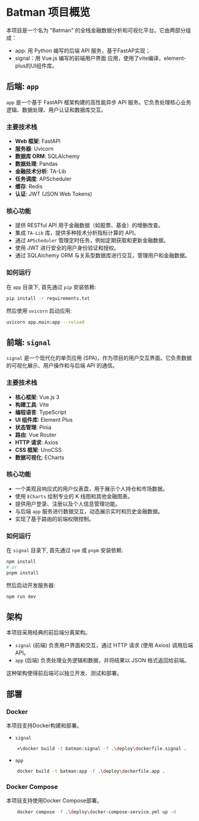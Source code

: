 # Batman 项目概览

本项目是一个名为 "Batman" 的全栈金融数据分析和可视化平台。它由两部分组成：
- app: 用 Python 编写的后端 API 服务，基于FastAP实现；
- signal：用 Vue.js 编写的前端用户界面 应用，使用了vite编译，element-plus的UI组件库。

## 后端: `app`

`app` 是一个基于 FastAPI 框架构建的高性能异步 API 服务。它负责处理核心业务逻辑、数据处理、用户认证和数据库交互。

### 主要技术栈

-   **Web 框架**: FastAPI
-   **服务器**: Uvicorn
-   **数据库 ORM**: SQLAlchemy
-   **数据处理**: Pandas
-   **金融技术分析**: TA-Lib
-   **任务调度**: APScheduler
-   **缓存**: Redis
-   **认证**: JWT (JSON Web Tokens)

### 核心功能

-   提供 RESTful API 用于金融数据（如股票、基金）的增删改查。
-   集成 `TA-Lib` 库，提供多种技术分析指标计算的 API。
-   通过 `APScheduler` 管理定时任务，例如定期获取和更新金融数据。
-   使用 JWT 进行安全的用户身份验证和授权。
-   通过 SQLAlchemy ORM 与关系型数据库进行交互，管理用户和金融数据。

### 如何运行

在 `app` 目录下, 首先通过 `pip` 安装依赖:

```bash
pip install -r requirements.txt
```

然后使用 `uvicorn` 启动应用:

```bash
uvicorn app.main:app --reload
```

## 前端: `signal`

`signal` 是一个现代化的单页应用 (SPA)，作为项目的用户交互界面。它负责数据的可视化展示、用户操作和与后端 API 的通信。

### 主要技术栈

-   **核心框架**: Vue.js 3
-   **构建工具**: Vite
-   **编程语言**: TypeScript
-   **UI 组件库**: Element Plus
-   **状态管理**: Pinia
-   **路由**: Vue Router
-   **HTTP 请求**: Axios
-   **CSS 框架**: UnoCSS
-   **数据可视化**: ECharts

### 核心功能

-   一个美观且响应式的用户仪表盘，用于展示个人持仓和市场数据。
-   使用 `ECharts` 绘制专业的 K 线图和其他金融图表。
-   提供用户登录、注册以及个人信息管理功能。
-   与后端 `app` 服务进行数据交互，动态展示实时和历史金融数据。
-   实现了基于路由的前端权限控制。

### 如何运行

在 `signal` 目录下, 首先通过 `npm` 或 `pnpm` 安装依赖:

```bash
npm install
# or
pnpm install
```

然后启动开发服务器:

```bash
npm run dev
```

## 架构

本项目采用经典的前后端分离架构。

-   `signal` (前端) 负责用户界面和交互，通过 HTTP 请求 (使用 Axios) 调用后端 API。
-   `app` (后端) 负责处理业务逻辑和数据，并将结果以 JSON 格式返回给前端。

这种架构使得前后端可以独立开发、测试和部署。

## 部署
### Docker
本项目支持Docker构建和部署。
- `signal`
```bash
    =\docker build -t batman:signal -f .\deploy\dockerfile.signal .
````
- `app`
```bash
    docker build -t batman:app -f .\deploy\dockerfile.app .
```

### Docker Compose
本项目支持使用Docker Compose部署。
```bash
    docker compose -f .\deploy\docker-compose-service.yml up -d
```